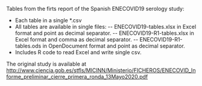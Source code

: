 Tables from the firts report of the Spanish ENECOVID19 serology study:
- Each table in a single *.csv
- All tables are available in single files:
-- ENECOVID19-tables.xlsx in Excel format and point as decimal separator.
-- ENECOVID19-R1-tables.xlsx in Excel format and comma as decimal separator.
-- ENECOVID19-R1-tables.ods in OpenDocument format and point as decimal separator.
- Includes R code to read Excel and write single csv.

The original study is available at http://www.ciencia.gob.es/stfls/MICINN/Ministerio/FICHEROS/ENECOVID_Informe_preliminar_cierre_primera_ronda_13Mayo2020.pdf

